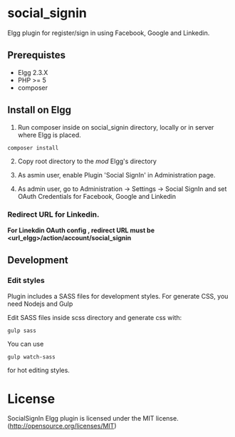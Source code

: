 # social_signin

Elgg plugin for register/sign in using Facebook, Google and Linkedin.

## Prerequistes

- Elgg 2.3.X
- PHP >= 5
- composer

## Install on Elgg

1. Run composer inside on social_signin directory, locally or in server where Elgg is placed.

```
composer install
```

2. Copy root directory to the *mod* Elgg's directory

3. As asmin user, enable Plugin 'Social SignIn' in Administration page.

4. As admin user, go to Administration -> Settings -> Social SignIn and set OAuth Credentials for Facebook, Google and Linkedin

### Redirect URL for Linkedin.

**For Linekdin OAuth config , redirect URL must be <url_elgg>/action/account/social_signin**

## Development

### Edit styles

Plugin includes a SASS files for development styles. For generate CSS, you need Nodejs and Gulp

Edit SASS files inside scss directory and generate css with:

```
gulp sass
```

You can use

```
gulp watch-sass
```

for hot editing styles.

# License

SocialSignIn Elgg plugin is licensed under the MIT license. (http://opensource.org/licenses/MIT)
